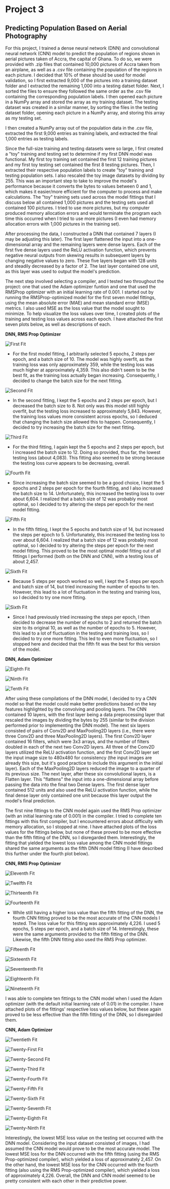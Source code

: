 # Project 3

## Predicting Population Based on Aerial Photography

  For this project, I trained a dense neural network (DNN) and convolutional neural network (CNN) model to predict the population of regions shown in aerial pictures taken of Accra, the capital of Ghana. To do so, we were provided with .zip files that contained 10,000 pictures of Accra taken from an airplane, as well as a .csv file containing the population of the regions in each picture.  I decided that 10% of these should be used for model validation, so I first extracted 9,000 of the pictures into a training dataset folder and I extracted the remaining 1,000 into a testing datset folder.  Next, I sorted the files to ensure they followed the same order as the .csv file containing the corresponding population labels.  I then opened each picture in a NumPy array and stored the array as my training dataset.  The testing dataset was created in a similar manner, by sorting the files in the testing dataset folder, opening each picture in a NumPy array, and storing this array as my testing set. 
  
  I then created a NumPy array out of the population data in the .csv file, extracted the first 9,000 entries as training labels, and extracted the final 1,000 entries as testing labels.
  
  Since the full-size training and testing datasets were so large, I first created a "toy" training and testing set to determine if my first DNN model was functional.  My first toy training set contained the first 12 training pictures and my first toy testing set contained the first 8 testing pictures. Then, I extracted their respective population labels to create "toy" training and testing population sets.  I also rescaled the toy image datasets by dividing by 255.  This was an important step to take to improve the model's performance because it converts the bytes to values between 0 and 1, which makes it easier/more efficient for the computer to process and make calculations.  The "toy" training sets used across the model fittings that I discuss below all contained 1,000 pictures and the testing sets used all contained 100 pictures.  I tried to use more pictures, but my computer produced memory allocation errors and would terminate the program each time this occurred when I tried to use more pictures (I even had memory allocation errors with 1,000 pictures in the training set).
  
  After processing the data, I constructed a DNN that contained 7 layers (I may be adjusting this later).  The first layer flattened the input into a one-dimensional array and the remaining layers were dense layers.  Each of the first five dense layers used the ReLU activation function, which prevents negative neural outputs from skewing results in subsequent layers by changing negative values to zero.  These five layers began with 128 units and steadily decreased by a factor of 2.  The last layer contained one unit, as this layer was used to output the model's prediction. 
  
  The next step involved selecting a compiler, and I tested two throughout the project: one that used the Adam optimizer funtion and one that used the RMSProp optimizer with an initial learning rate of 0.001.  I started out by running the RMSProp-optimized model for the first seven model fittings, using the mean absolute error (MAE) and mean standard error (MSE) metrics.  I also used MSE as the loss value that the model sought to minimize.  To help visualize the loss values over time, I created plots of the training and testing loss values across each epoch.  I have attached the first seven plots below, as well as descriptions of each.
  
**DNN, RMS Prop Optimizer** 

![First Fit](https://github.com/CSStarfish/Machine-Learning/blob/master/Project%203%20Plots/First%20Model%20Fit.png)

* For the first model fitting, I arbitrarily selected 5 epochs, 2 steps per epoch, and a batch size of 10.  The model was highly overfit, as the training loss was only approximately 359, while the testing loss was much higher at approximately 4,359.  This also didn't seem to be the best fit, as the training loss actually began increasing.  Consequently, I decided to change the batch size for the next fitting.

![Second Fit](https://github.com/CSStarfish/Machine-Learning/blob/master/Project%203%20Plots/Second%20Model%20Fit.png)

* In the second fitting, I kept the 5 epochs and 2 steps per epoch, but I decreased the batch size to 8.  Not only was this model still highly overfit, but the testing loss increased to approximately 5,843.  However, the training loss values more consistent across epochs, so I deduced that changing the batch size allowed this to happen.  Consequently, I decided to try increasing the batch size for the next fitting.

![Third Fit](https://github.com/CSStarfish/Machine-Learning/blob/master/Project%203%20Plots/Third%20Model%20Fit.png)

* For the third fitting, I again kept the 5 epochs and 2 steps per epoch, but I increased the batch size to 12.  Doing so provided, thus far, the lowest testing loss (about 4,083).  This fitting also seemed to be strong because the testing loss curve appears to be decreasing, overall.

![Fourth Fit](https://github.com/CSStarfish/Machine-Learning/blob/master/Project%203%20Plots/Fourth%20Model%20Fit.png)

* Since increasing the batch size seemed to be a good choice, I kept the 5 epochs and 2 steps per epoch for the fourth fitting, and I also increased the batch size to 14.  Unfortunately, this increased the testing loss to over about 6,604.  I realized that a batch size of 12 was probably most optimal, so I decided to try altering the steps per epoch for the next model fitting.

![Fifth Fit](https://github.com/CSStarfish/Machine-Learning/blob/master/Project%203%20Plots/Fifth%20Model%20Fit.png)

*  In the fifth fitting, I kept the 5 epochs and batch size of 14, but increased the steps per epoch to 5. Unfortunately, this increased the testing loss to over about 6,604.  I realized that a batch size of 12 was probably most optimal, so I decided to try altering the steps per epoch for the next model fitting.  This proved to be the most optimal model fitting out of all fittings I performed (both on the DNN and CNN), with a testing loss of about 2,457.

![Sixth Fit](https://github.com/CSStarfish/Machine-Learning/blob/master/Project%203%20Plots/Sixth%20Model%20Fit.png)

*  Because 5 steps per epoch worked so well, I kept the 5 steps per epoch and batch size of 14, but tried increasing the number of epochs to ten. However, this lead to a lot of fluctuation in the testing and training loss, so I decided to try one more fitting.

![Sixth Fit](https://github.com/CSStarfish/Machine-Learning/blob/master/Project%203%20Plots/Sixth%20Model%20Fit.png)

*  Since I had previously tried increasing the steps per epoch, I then decided to decrease the number of epochs to 2 and returned the batch size to its original 10, as well as the number of epochs to 5. However, this lead to a lot of fluctuation in the testing and training loss, so I decided to try one more fitting.  This led to even more fluctuation, so I stopped here and decided that the fifth fit was the best for this version of the model.


**DNN, Adam Optimizer**

![Eighth Fit](https://github.com/CSStarfish/Machine-Learning/blob/master/Project%203%20Plots/Eighth%20Model%20Fit.png)

![Ninth Fit](https://github.com/CSStarfish/Machine-Learning/blob/master/Project%203%20Plots/Ninth%20Model%20Fit.png)

![Tenth Fit](https://github.com/CSStarfish/Machine-Learning/blob/master/Project%203%20Plots/Tenth%20Model%20Fit.png)

   After using these compilations of the DNN model, I decided to try a CNN model so that the model could make better predictions based on the key features highlighted by the convolving and pooling layers.  The CNN contained 10 layers, with the first layer being a data preprocessing layer that rescaled the images by dividing the bytes by 255 (similar to the division performed prior to implementing the DNN model).  The next six layers consisted of pairs of Conv2D and MaxPooling2D layers (i.e., there were three Conv2D and three MaxPooling2D layers).  The first Conv2D layer contained 16 filters, which were 3x3 arrays, and the number of filters doubled in each of the next two Conv2D layers.  All three of the Conv2D layers utilized the ReLU activation function, and the first Conv2D layer set the input image size to 480x480 for consistency (the input images are already this size, but it's good practice to include this argument in the initial layer).  Each of the MaxPooling2D layers reduced the image to a quarter of its previous size.  The next layer, after these six convolutional layers, is a Flatten layer.  This "flattens" the input into a one-dimensional array before passing the data into the final two Dense layers.  The first dense layer contained 512 units and also used the ReLU activation function, while the final dense layer only contained one unit because this layer output the model's final prediction.
   
   The first nine fittings to the CNN model again used the RMS Prop optimizer (with an initial learning rate of 0.001) in the compiler.  I tried to complete ten fittings with this first compiler, but I encountered errors about difficulty with memory allocation, so I stopped at nine.  I have attached plots of the loss values for the fittings below, but none of these proved to be more effective than the fifth fitting of the DNN, so I disregarded them.  Interestingly, the fitting that yielded the lowest loss value among the CNN model fittings shared the same arguments as the fifth DNN model fitting (I have described this further under the fourth plot below).
   
**CNN, RMS Prop Optimizer**

![Eleventh Fit](https://github.com/CSStarfish/Machine-Learning/blob/master/Project%203%20Plots/Eleventh%20Model%20Fit.png)

![Twelfth Fit](https://github.com/CSStarfish/Machine-Learning/blob/master/Project%203%20Plots/Twelfth%20Model%20Fit.png)

![Thirteenth Fit](https://github.com/CSStarfish/Machine-Learning/blob/master/Project%203%20Plots/Thirteenth%20Model%20Fit.png)

![Fourteenth Fit](https://github.com/CSStarfish/Machine-Learning/blob/master/Project%203%20Plots/Fourteenth%20Model%20Fit.png)

*  While still having a higher loss value than the fifth fitting of the DNN, the fourth CNN fitting proved to be the most accurate of the CNN models I tested.  The loss value for this fitting was approximately 4,226.  I used 5 epochs, 5 steps per epoch, and a batch size of 14.  Interestingly, these were the same arguments provided to the fifth fitting of the DNN.  Likewise, the fifth DNN fitting also used the RMS Prop optimizer.

![Fifteenth Fit](https://github.com/CSStarfish/Machine-Learning/blob/master/Project%203%20Plots/Fifteenth%20Model%20Fit.png)

![Sixteenth Fit](https://github.com/CSStarfish/Machine-Learning/blob/master/Project%203%20Plots/Sixteenth%20Model%20Fit.png)

![Seventeenth Fit](https://github.com/CSStarfish/Machine-Learning/blob/master/Project%203%20Plots/Seventeenth%20Model%20Fit.png)

![Eighteenth Fit](https://github.com/CSStarfish/Machine-Learning/blob/master/Project%203%20Plots/Eighteenth%20Model%20Fit.png)

![Nineteenth Fit](https://github.com/CSStarfish/Machine-Learning/blob/master/Project%203%20Plots/Nineteenth%20Model%20Fit.png)

   
   I was able to complete ten fittings to the CNN model when I used the Adam optimizer (with the default initial learning rate of 0.01) in the compiler.  I have attached plots of the fittings' respective loss values below, but these again proved to be less effective than the fifth fitting of the DNN, so I disregarded them.
   
**CNN, Adam Optimizer**

![Twentieth Fit](https://github.com/CSStarfish/Machine-Learning/blob/master/Project%203%20Plots/Twentieth%20Model%20Fit.png)

![Twenty-First Fit](https://github.com/CSStarfish/Machine-Learning/blob/master/Project%203%20Plots/Twenty-First%20Model%20Fit.png)

![Twenty-Second Fit](https://github.com/CSStarfish/Machine-Learning/blob/master/Project%203%20Plots/Twenty-Second%20Model%20Fit.png)

![Twenty-Third Fit](https://github.com/CSStarfish/Machine-Learning/blob/master/Project%203%20Plots/Twenty-Third%20Model%20FIt.png)

![Twenty-Fourth Fit](https://github.com/CSStarfish/Machine-Learning/blob/master/Project%203%20Plots/Twenty-Fourth%20Model%20Fit.png)

![Twenty-Fifth Fit](https://github.com/CSStarfish/Machine-Learning/blob/master/Project%203%20Plots/Twenty-Fifth%20Model.png)

![Twenty-Sixth Fit](https://github.com/CSStarfish/Machine-Learning/blob/master/Project%203%20Plots/Twenty-Sixth%20Model%20Fit.png)

![Twenty-Seventh Fit](https://github.com/CSStarfish/Machine-Learning/blob/master/Project%203%20Plots/Twenty-Seventh%20Mode%20Fit.png)

![Twenty-Eighth Fit](https://github.com/CSStarfish/Machine-Learning/blob/master/Project%203%20Plots/Twenty-Eighth%20Model%20Fit.png)

![Twenty-Ninth Fit](https://github.com/CSStarfish/Machine-Learning/blob/master/Project%203%20Plots/Twenty-Ninth%20Model%20Fit.png)
   
   
   Interestingly, the lowest MSE loss value on the testing set occurred with the DNN model.  Considering the input dataset consisted of images, I had assumed the CNN model would prove to be the most accurate model.  The lowest MSE loss for the DNN occurred with the fifth fitting (using the RMS Prop-optimized compiler), which yielded a loss of approximately 2,457.  On the other hand, the lowest MSE loss for the CNN occurred with the fourth fitting (also using the RMS Prop-optimized compiler), which yielded a loss of approximately 4,226.  Overall, the DNN and CNN model seemed to be pretty consistent with each other in their predictive power.
